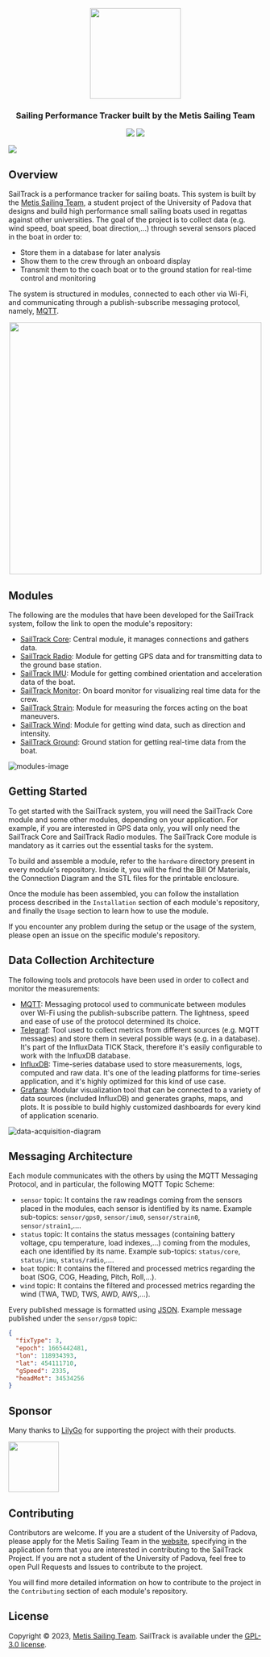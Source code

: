 <p class="readme-header" align="center">
  <img src="assets/sailtrack-logo.svg" width="180">
</p>

<h3 class="readme-header" align="center">Sailing Performance Tracker built by the Metis Sailing Team</h3>
<p class="readme-header" align="center">
  <img src="https://img.shields.io/github/license/metisvela/sailtrack">
  <img src="https://img.shields.io/github/stars/metisvela/sailtrack">
</p>

<img src="assets/dashboard-image.png" class="readme-header">

## Overview
SailTrack is a performance tracker for sailing boats.
This system is built by the [Metis Sailing Team](http://metisvela.dii.unipd.it), a student project of the University of Padova that designs and build high performance small sailing boats used in regattas against other universities.
The goal of the project is to collect data (e.g. wind speed, boat speed, boat direction,...) through several sensors placed in the boat in order to:

* Store them in a database for later analysis
* Show them to the crew through an onboard display
* Transmit them to the coach boat or to the ground station for real-time control and monitoring

The system is structured in modules, connected to each other via Wi-Fi, and communicating through a publish-subscribe messaging protocol, namely, [MQTT](https://mqtt.org).

<p align="center">
  <img src="assets/modules-diagram.svg" width="500">
</p>

## Modules

The following are the modules that have been developed for the SailTrack system, follow the link to open the module's repository:

* [SailTrack Core](https://github.com/metisvela/sailtrack-core): Central module, it manages connections and gathers data.
* [SailTrack Radio](https://github.com/metisvela/sailtrack-radio): Module for getting GPS data and for transmitting data to the ground base station.
* [SailTrack IMU](https://github.com/metisvela/sailtrack-imu): Module for getting combined orientation and acceleration data of the boat.
* [SailTrack Monitor](https://github.com/metisvela/sailtrack-monitor): On board monitor for visualizing real time data for the crew.
* [SailTrack Strain](https://github.com/metisvela/sailtrack-strain): Module for measuring the forces acting on the boat maneuvers.
* [SailTrack Wind](https://github.com/metisvela/sailtrack-wind): Module for getting wind data, such as direction and intensity.
* [SailTrack Ground](https://github.com/metisvela/sailtrack-ground): Ground station for getting real-time data from the boat.

![modules-image](assets/modules-image.jpg)

## Getting Started

To get started with the SailTrack system, you will need the SailTrack Core module and some other modules, depending on your application. For example, if you are interested in GPS data only, you will only need the SailTrack Core and SailTrack Radio modules. The SailTrack Core module is mandatory as it carries out the essential tasks for the system.

To build and assemble a module, refer to the `hardware` directory present in every module's repository. Inside it, you will the find the Bill Of Materials, the Connection Diagram and the STL files for the printable enclosure.

Once the module has been assembled, you can follow the installation process described in the `Installation` section of each module's repository, and finally the `Usage` section to learn how to use the module.

If you encounter any problem during the setup or the usage of the system, please open an issue on the specific module's repository.

## Data Collection Architecture

The following tools and protocols have been used in order to collect and monitor the measurements:

* [MQTT](https://mqtt.org): Messaging protocol used to communicate between modules over Wi-Fi using the publish-subscribe pattern. The lightness, speed and ease of use of the protocol determined its choice.
* [Telegraf](https://www.influxdata.com/time-series-platform/telegraf/): Tool used to collect metrics from different sources (e.g. MQTT messages) and store them in several possible ways (e.g. in a database). It's part of the InfluxData TICK Stack, therefore it's easily configurable to work with the InfluxDB database.
* [InfluxDB](https://www.influxdata.com/products/influxdb/): Time-series database used to store measurements, logs, computed and raw data. It's one of the leading platforms for time-series application, and it's highly optimized for this kind of use case.
* [Grafana](https://grafana.com): Modular visualization tool that can be connected to a variety of data sources (included InfluxDB) and generates graphs, maps, and plots. It is possible to build highly customized dashboards for every kind of application scenario.

![data-acquisition-diagram](assets/data-acquisition-diagram.svg)

## Messaging Architecture

Each module communicates with the others by using the MQTT Messaging Protocol, and in particular, the following MQTT Topic Scheme:

* `sensor` topic: It contains the raw readings coming from the sensors placed in the modules, each sensor is identified by its name. Example sub-topics: `sensor/gps0`, `sensor/imu0`, `sensor/strain0`, `sensor/strain1`,....
* `status` topic: It contains the status messages (containing battery voltage, cpu temperature, load indexes,...) coming from the modules, each one identified by its name. Example sub-topics: `status/core`, `status/imu`, `status/radio`,....
* `boat` topic: It contains the filtered and processed metrics regarding the boat (SOG, COG, Heading, Pitch, Roll,...).
* `wind` topic: It contains the filtered and processed metrics regarding the wind (TWA, TWD, TWS, AWD, AWS,...).

Every published message is formatted using [JSON](https://www.json.org/json-en.html). Example message published under the `sensor/gps0` topic:
```json
{
  "fixType": 3,
  "epoch": 1665442481,
  "lon": 118934393,
  "lat": 454111710,
  "gSpeed": 2335,
  "headMot": 34534256
}
```

## Sponsor

Many thanks to [LilyGo](https://www.lilygo.cc) for supporting the project with their products.

<img src="assets/lilygo-logo.png" height="100">

## Contributing

Contributors are welcome. If you are a student of the University of Padova, please apply for the Metis Sailing Team in the [website](http://metisvela.dii.unipd.it), specifying in the application form that you are interested in contributing to the SailTrack Project. If you are not a student of the University of Padova, feel free to open Pull Requests and Issues to contribute to the project.

You will find more detailed information on how to contribute to the project in the `Contributing` section of each module's repository.

## License

Copyright © 2023, [Metis Sailing Team](https://github.com/metisvela). SailTrack is available under the [GPL-3.0 license](https://www.gnu.org/licenses/gpl-3.0.en.html).
